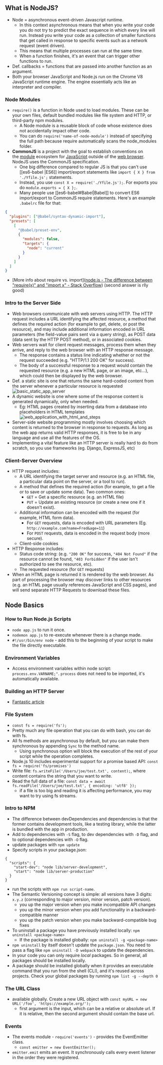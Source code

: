 ## What is NodeJS?
- Node = asynchronous event-driven Javascript runtime.
  - In this context asynchronous means that when you write your code you do not try to predict the exact sequence in which every line will run. Instead you write your code as a collection of smaller functions that get called in response to specific events such as a network request (event driven).
  - This means that multiple processes can run at the same time.
  - When a function finishes, it's an event that can trigger other functions to run. 
- Def. callbacks = functions that are passed into another function as an argument. 
- Both your browser JavaScript and Node.js run on the Chrome V8 JavaScript runtime engine. The engine essentially acts like an interpreter and compiler.

### Node Modules
- `require()` is a function in Node used to load modules. These can be your own files, default bundled modules like file system and HTTP, or third-party npm modules.
  - A Node module is a reusable block of code whose existence does not accidentally impact other code.  
  - You can do `require('name-of-node-module')` instead of specifying the full path because require automatically scans the node_modules folder.
- **CommonJS** is a project with the goal to establish conventions on the [module](https://en.wikipedia.org/wiki/Subprogram "Subprogram") ecosystem for [JavaScript](https://en.wikipedia.org/wiki/JavaScript "JavaScript") outside of the [web browser](https://en.wikipedia.org/wiki/Web_browser "Web browser"). NodeJS uses the CommonJS specification.
	- One big difference compared to regular JS is that you can't use [[es6-babel |ES6]] import/export statements like `import { X } from './Yfile.js';` statements. 
	- Instead, you use `const X = require('./Yfile.js');`. For exports you do `module.exports = { X };`.
	- Many people use [[es6-babel#Babel|Babel]] to convert ES6 import/export to CommonJS require statements. Here's an example `.babelrc` file for that:
``` json
{
  "plugins": ["@babel/syntax-dynamic-import"],
  "presets": [
    [
      "@babel/preset-env",
      {
        "modules": false,
        "targets": { 
          "node": "current" 
        }
      }
    ]
  ]
}
```
- [More info about require vs. import]([node.js - The difference between "require(x)" and "import x" - Stack Overflow](https://stackoverflow.com/questions/46677752/the-difference-between-requirex-and-import-x)) (second answer is rlly good)

### Intro to the Server Side
- Web browsers communicate with web servers using HTTP. The HTTP request includes a URL identifying the affected resource, a method that defines the required action (for example to get, delete, or post the resource), and may include additional information encoded in URL parameters (the field-value pairs sent via a query string), as POST data (data sent by the HTTP POST method), or in associated cookies.
- Web servers wait for client request messages, process them when they arrive, and reply to the web browser with an HTTP response message. 
  - The response contains a status line indicating whether or not the request succeeded (e.g. "HTTP/1.1 200 OK" for success).
  - The body of a successful response to a request would contain the requested resource (e.g. a new HTML page, or an image, etc...), which could then be displayed by the web browser.
- Def. a static site is one that returns the same hard-coded content from the server whenever a particular resource is requested
![basic_static_app_server](img/basic_static_app_server.png)
- A dynamic website is one where some of the response content is generated dynamically, only when needed. 
  - Eg:  HTML pages created by inserting data from a database into placeholders in HTML templates 
![web_application_with_html_and_steps](img/web_application_with_html_and_steps.png)
- Server-side website programming mostly involves choosing which content is returned to the browser in response to requests. As long as the web app returns valid HTTP responses, it is free to be in any language and use all the features of the OS.
- Implementing a vital feature like an HTTP server is really hard to do from scratch, so you use frameworks (eg. Django, ExpressJS, etc)

### Client-Server Overview 
- HTTP request includes:
  - A URL identifying the target server and resource (e.g. an HTML file, a particular data point on the server, or a tool to run).
  - A method that defines the required action (for example, to get a file or to save or update some data). Two common ones:
    - `GET` = Get a specific resource (e.g. an HTML file)
    - `PUT` = Update an existing resource (or create a new one if it doesn't exist).
  - Additional information can be encoded with the request (for example, HTML form data). 
    - For `GET` requests, data is encoded with URL parameters (Eg. `http://example.com?name=Fred&age=11`)
    - For `POST` requests, data is encoded in the request body (more secure).
  - Client-side cookies
- HTTP Response includes:
  - Status code string: (e.g. `"200 OK"` for success, `"404 Not Found"` if the resource cannot be found, `"403 Forbidden"` if the user isn't authorized to see the resource, etc).
  - The requested resource (for `GET` requests)
- When an HTML page is returned it is rendered by the web browser. As part of processing the browser may discover links to other resources (e.g. an HTML page usually references JavaScript and CSS pages), and will send separate HTTP Requests to download these files.

## Node Basics
### How to Run Node.js Scripts
- `node app.js` to run it once.
- `nodemon app.js` to re-execute whenever there is a change made.
- `#!/usr/bin/env node` - add this to the beginning of your script to make the file directly executable. 

### Environment Variables
- Access environment variables within node script: `process.env.VARNAME;"`. `process` does not need to be imported, it's automatically available.

### Building an HTTP Server
- [Fantastic article](https://www.digitalocean.com/community/tutorials/how-to-create-a-web-server-in-node-js-with-the-http-module)

### File System
- `const fs = require('fs');`
- Pretty much any file operation that you can do with bash, you can do with fs. 
- All fs methods are asynchronous by default, but you can make them synchronous by appending `Sync` to the method name.
  - Using synchronous option will block the execution of the rest of your script while the operation completes. 
- Node.js 10 includes experimental support for a promise based API: `const fs = require('fs/promises')`
- Write file: `fs.writeFile('/Users/joe/test.txt', content);`, where content contains the string that you want to write. 
- Read the full data of a file: `const data = await fs.readFile('/Users/joe/test.txt', { encoding: 'utf8' });`
  - if a file is too big and reading it is affecting performance, you may want to try using fs streams. 


### Intro to NPM
- The difference between devDependencies and dependencies is that the former contains development tools, like a testing library, while the latter is bundled with the app in production.
- Add to dependencies with `-S` flag, to dev dependencies with `-D` flag, and to optional dependencies with `-O` flag. 
- update packages with `npm update`
- Specify scripts in your package.json:
```
{
  "scripts": {
    "start-dev": "node lib/server-development",
    "start": "node lib/server-production"
  }
}
```  
  - run the scripts with `npm run script-name`.
- The Semantic Versioning concept is simple: all versions have 3 digits: `x.y.z` (corresponding to major version, minor version, patch version).
  - you up the major version when you make incompatible API changes
  - you up the minor version when you add functionality in a backward-compatible manner
  - you up the patch version when you make backward-compatible bug fixes
- To uninstall a package you have previously installed locally: `npm uninstall <package-name>`
  - If the package is installed globally: `npm uninstall -g <package-name>`
- `npm uninstall` by itself doesn't update the `package.json`. You need to pass a flag like `npm uninstall -D webpack` to update the dependencies. 
- In your code you can only require *local* packages. So in general, all packages should be installed locally.
- A package should be installed globally when it provides an executable command that you run from the shell (CLI), and it's reused across projects. Check your global packages by running `npm list -g --depth 0`

### The URL Class
- available globally. Create a new URL object with `const myURL = new URL('/foo', 'https://example.org/');`
  - first argument is the input, which can be a relative or absolute url. If it is relative, then the second argument should contain the base url. 

### Events
- The events module - `require('events')` - provides the EventEmitter class. 
  - `const emitter = new EventEmitter();`
- `emitter.emit` emits an event. It synchronously calls every event listener in the order they were registered.